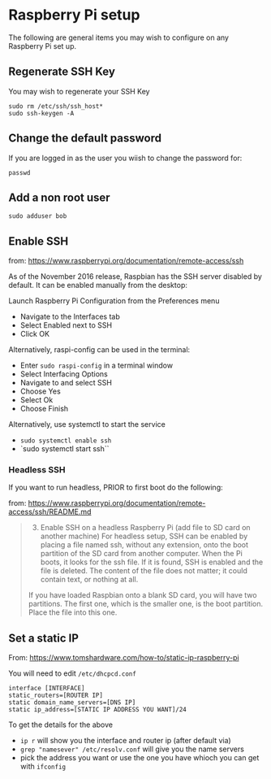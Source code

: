 # Raspberry Pi setup
The following are general items you may wish to configure on any Raspberry Pi set up.

## Regenerate SSH Key
You may wish to regenerate your SSH Key
```
sudo rm /etc/ssh/ssh_host*
sudo ssh-keygen -A
```
## Change the default password
If you are logged in as the user you wiish to change the password for:
```
passwd
```
## Add a non root user

`sudo adduser bob`

## Enable SSH
from: https://www.raspberrypi.org/documentation/remote-access/ssh

As of the November 2016 release, Raspbian has the SSH server disabled by default. It can be enabled manually from the desktop:

Launch Raspberry Pi Configuration from the Preferences menu
* Navigate to the Interfaces tab
* Select Enabled next to SSH
* Click OK

Alternatively, raspi-config can be used in the terminal:
* Enter `sudo raspi-config` in a terminal window
* Select Interfacing Options
* Navigate to and select SSH
* Choose Yes
* Select Ok
* Choose Finish

Alternatively, use systemctl to start the service
* `sudo systemctl enable ssh`
* `sudo systemctl start ssh``

### Headless SSH
If you want to run headless, PRIOR to first boot do the following:

from: https://www.raspberrypi.org/documentation/remote-access/ssh/README.md

>3. Enable SSH on a headless Raspberry Pi (add file to SD card on another machine)
>For headless setup, SSH can be enabled by placing a file named ssh, without any extension, onto the boot partition of the SD 
>card from another computer. When the Pi boots, it looks for the ssh file. If it is found, SSH is enabled and the file is deleted. 
>The content of the file does not matter; it could contain text, or nothing at all.
>
>If you have loaded Raspbian onto a blank SD card, you will have two partitions. The first one, which is the smaller one, is the boot 
>partition. Place the file into this one.

## Set a static IP
From: https://www.tomshardware.com/how-to/static-ip-raspberry-pi

You will need to edit `/etc/dhcpcd.conf`

```
interface [INTERFACE]
static_routers=[ROUTER IP]
static domain_name_servers=[DNS IP]
static ip_address=[STATIC IP ADDRESS YOU WANT]/24
```

To get the details for the above
* `ip r` will show you the interface and router ip (after default via)
* `grep "namesever" /etc/resolv.conf` will give you the name servers
* pick the address you want or use the one you have whioch you can get with `ifconfig`
